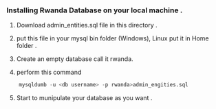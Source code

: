 ### Installing Rwanda Database on your local machine .


1. Download admin_entities.sql file in this directory .

2. put this file in your mysql bin folder (Windows), Linux put it in Home folder .

3. Create an empty database call it rwanda.

4. perform this command
```sql
    mysqldumb -u <db username> -p rwanda>admin_engities.sql
```

5. Start to munipulate your database as you want .